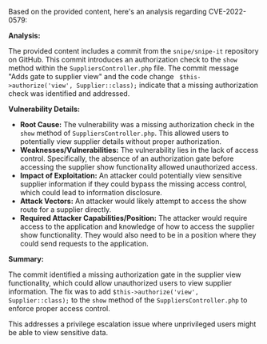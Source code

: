 Based on the provided content, here's an analysis regarding CVE-2022-0579:

**Analysis:**

The provided content includes a commit from the `snipe/snipe-it` repository on GitHub. This commit introduces an authorization check to the `show` method within the `SuppliersController.php` file. The commit message "Adds gate to supplier view" and the code change ` $this->authorize('view', Supplier::class);` indicate that a missing authorization check was identified and addressed.

**Vulnerability Details:**

*   **Root Cause:** The vulnerability was a missing authorization check in the `show` method of `SuppliersController.php`. This allowed users to potentially view supplier details without proper authorization.
*   **Weaknesses/Vulnerabilities:** The vulnerability lies in the lack of access control. Specifically, the absence of an authorization gate before accessing the supplier show functionality allowed unauthorized access.
*   **Impact of Exploitation:** An attacker could potentially view sensitive supplier information if they could bypass the missing access control, which could lead to information disclosure.
*  **Attack Vectors:** An attacker would likely attempt to access the show route for a supplier directly.
*   **Required Attacker Capabilities/Position:** The attacker would require access to the application and knowledge of how to access the supplier show functionality. They would also need to be in a position where they could send requests to the application.

**Summary:**

The commit identified a missing authorization gate in the supplier view functionality, which could allow unauthorized users to view supplier information. The fix was to add `$this->authorize('view', Supplier::class);` to the `show` method of the `SuppliersController.php` to enforce proper access control.

This addresses a privilege escalation issue where unprivileged users might be able to view sensitive data.